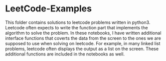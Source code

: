 # LeetCode-Examples

This folder contains solutions to leetcode problems written in python3. 
Leetcode often expects to write the function part that implements the algorithm to solve the problem.
In these notebooks, I have written additional interface functions that coverts the data from the screen to the ones we are supposed to use when solving on leetcode.
For example, in many linked list problems, leetcode often displays the output as a list on the screen. These additional functions are included in the notebooks as well. 
